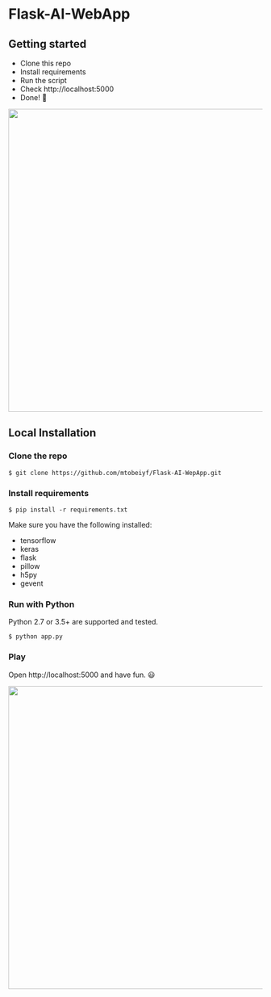 # Flask-AI-WebApp

## Getting started

- Clone this repo 
- Install requirements
- Run the script
- Check http://localhost:5000
- Done! :tada:

<p align="center">
  <img src="https://user-images.githubusercontent.com/50111329/64038620-c38eff80-cb58-11e9-9373-6d2554bc7834.png" width="600px" alt="">
</p>


## Local Installation

### Clone the repo
```shell
$ git clone https://github.com/mtobeiyf/Flask-AI-WepApp.git
```

### Install requirements

```shell
$ pip install -r requirements.txt
```

Make sure you have the following installed:
- tensorflow
- keras
- flask
- pillow
- h5py
- gevent

### Run with Python

Python 2.7 or 3.5+ are supported and tested.

```shell
$ python app.py
```

### Play

Open http://localhost:5000 and have fun. :smiley:

<p align="center">
  <img src="https://s18.postimg.cc/5ekln1vvt/demo2.gif" width="600px" alt="">
</p>
